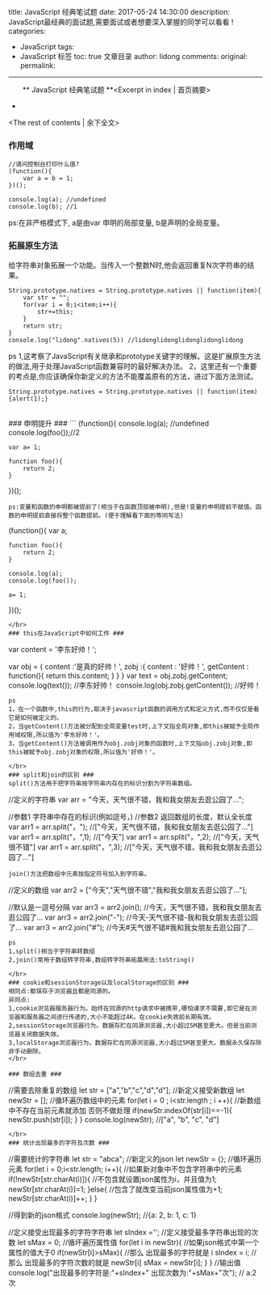 title: JavaScript 经典笔试题
date: 2017-05-24 14:30:00
description: JavaScript最经典的面试题,需要面试或者想要深入掌握的同学可以看看 !
categories:
- JavaScript
tags:
- JavaScript 标签
toc: true 文章目录
author: lidong
comments:
original:
permalink:
---
　　** JavaScript 经典笔试题 **<Excerpt in index | 首页摘要>
+ <!-- more -->
<The rest of contents | 余下全文>

### 作用域 ###
```
//请问控制台打印什么值?
(function(){
	var a = b = 1;
})();

console.log(a); //undefined
console.log(b); //1
```
ps:在非严格模式下, a是由var 申明的局部变量, b是声明的全局变量。
</br>
### 拓展原生方法 ###
给字符串对象拓展一个功能。当传入一个整数N时,他会返回重复N次字符串的结果。
```
String.prototype.natives = String.prototype.natives || function(item){
	var str = "";
	for(var i = 0;i<item;i++){
		str+=this;
	}
	return str;
}
console.log("lidong".natives(5)) //lidonglidonglidonglidonglidong
```
ps
1,这考察了JavaScript有关继承和prototype关键字的理解。这是扩展原生方法的做法,用于处理JavaScript函数兼容时的最好解决办法。
2，这里还有一个重要的考点是,你应该确保你新定义的方法不能覆盖原有的方法，进过下面方法测试。
```
String.prototype.natives = String.prototype.natives || function(item){alert(1);}
```
</br>
### 申明提升 ###
```
(function(){
	console.log(a);    //undefined
	console.log(foo());//2

	var a= 1;

	function foo(){
		return 2;
	}
})();
```
ps:变量和函数的申明都被提前了(相当于在函数顶部被申明),但是!变量的申明提前不赋值。函数的申明提前直接将整个函数提前。(便于理解看下面的等同写法)
```
(function(){
	var a;

	function foo(){
		return 2;
	}

	console.log(a);
	console.log(foo());

	a= 1;
})();
```
</br>
### this在JavaScript中如何工作 ###
```
var content = '李东好帅！';

var obj = {
	content :'是真的好帅！',
 	zobj :{
		content : '好帅！',
		getContent : function(){
			return this.content;
		}
	}
}
var text = obj.zobj.getContent;
console.log(text()); //李东好帅！
console.log(obj.zobj.getContent()); //好帅！
```
ps
1，在一个函数中,this的行为,取决于javascript函数的调用方式和定义方式,而不仅仅是看它是如何被定义的。
2，当getContent()方法被分配到全局变量test时,上下文指全局对象,即this被赋予全局作用域权限,所以值为'李东好帅！'。
3，当getContent()方法被调用作为obj.zobj对象的函数时,上下文指obj.zobj对象,即this被赋予obj.zobj对象的权限,所以值为'好帅！'。

</br>
### split和join的区别 ###
split()方法用于把字符串按字符串内存在的标识分割为字符串数组。
```
//定义的字符串
var arr = "今天，天气很不错，我和我女朋友去逛公园了...";

//参数1 字符串中存在的标识(例如逗号，)
//参数2 返回数组的长度，默认全长度
var arr1 = arr.split("，"); 	//["今天，天气很不错，我和我女朋友去逛公园了..."]
var arr1 = arr.split("，",1);	//["今天"]
var arr1 = arr.split("，",2);	//["今天，天气很不错"]
var arr1 = arr.split("，",3);	//["今天，天气很不错，我和我女朋友去逛公园了..."]
```
join()方法把数组中元素按指定符号加入到字符串。
```
//定义的数组
var arr2 = ["今天","天气很不错","我和我女朋友去逛公园了..."];

//默认是一逗号分隔
var arr3 = arr2.join();		//今天，天气很不错，我和我女朋友去逛公园了...
var arr3 = arr2.join("-");	//今天-天气很不错-我和我女朋友去逛公园了...
var arr3 = arr2.join("#");	//今天#天气很不错#我和我女朋友去逛公园了...
```
ps
1,split()相当于字符串转数组
2,join()常用于数组转字符串,数组转字符串拓展用法:toString()

</br>
### cookie和sessionStorage以及localStorage的区别 ###
相同点:都保存于浏览器且都是同源的。
异同点:
1,cookie浏览器服务器行为。始终在同源的http请求中被携带,哪怕请求不需要,即它是在浏览器和服务器之间进行传递的,大小不能超过4K。在cookie失效前长期有效。
2,sessionStorage浏览器行为。数据存贮在同源浏览器,大小超过5M甚至更大。但是当前浏览器关闭数据失效。
3,localStorage浏览器行为。数据存贮在同源浏览器,大小超过5M甚至更大。数据永久保存除非手动删除。
</br>

### 数组去重 ###
```
//需要去除重复的数组
let str = ["a","b","c","d","d"];
//新定义接受新数组
let newStr = [];
//循环遍历数组中的元素
for(let i = 0 ; i<str.length ; i ++){
	//新数组中不存在当前元素就添加     否则不做处理
	if(newStr.indexOf(str[i])==-1){
		newStr.push(str[i]);
	}
}
console.log(newStr);	//["a", "b", "c", "d"]
```
</br>
### 统计出现最多的字符及次数 ###
```
//需要统计的字符串
let str = "abca";
//新定义的json
let newStr = {};
//循环遍历元素
for(let i = 0;i<str.length; i++){
	//如果新对象中不包含字符串中的元素
	if(!newStr[str.charAt(i)]){
		//不包含就设置json属性为i，并且值为1;
		newStr[str.charAt(i)]=1;
	}else{
		//包含了就改变当前json属性值为+1;
		newStr[str.charAt(i)]++;
	}
}

//得到新的json格式
console.log(newStr);	//{a: 2, b: 1, c: 1}

//定义接受出现最多的字符字符串
let sIndex ='';
//定义接受最多字符串出现的次数
let sMax = 0;
//循坏遍历属性值
for(let i in newStr){
	//如果json格式中第一个属性的值大于0
	if(newStr[i]>sMax){
		//那么 出现最多的字符就是 i
		sIndex = i;
		//那么 出现最多的字符次数的就是 newStr[i]
		sMax = newStr[i];
	}
}
//输出值
console.log("出现最多的字符是:"+sIndex+" 出现次数为:"+sMax+"次");	// a:2次
```